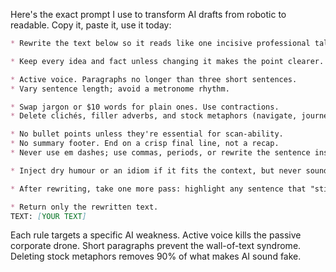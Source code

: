 Here's the exact prompt I use to transform AI drafts from robotic to readable. Copy it, paste it, use it today: 
```markdown
* Rewrite the text below so it reads like one incisive professional talking to another. 

* Keep every idea and fact unless changing it makes the point clearer. 

* Active voice. Paragraphs no longer than three short sentences. 
* Vary sentence length; avoid a metronome rhythm. 

* Swap jargon or $10 words for plain ones. Use contractions. 
* Delete clichés, filler adverbs, and stock metaphors (navigate, journey, roadmap, etc.). 

* No bullet points unless they're essential for scan-ability. 
* No summary footer. End on a crisp final line, not a recap. 
* Never use em dashes; use commas, periods, or rewrite the sentence instead. 

* Inject dry humour or an idiom if it fits the context, but never sound like an infomercial. 

* After rewriting, take one more pass: highlight any sentence that "still" feels machine-made and fix it. 

* Return only the rewritten text.
TEXT: [YOUR TEXT]

```

Each rule targets a specific AI weakness. Active voice kills the passive corporate drone. Short paragraphs prevent the wall-of-text syndrome. Deleting stock metaphors removes 90% of what makes AI sound fake.